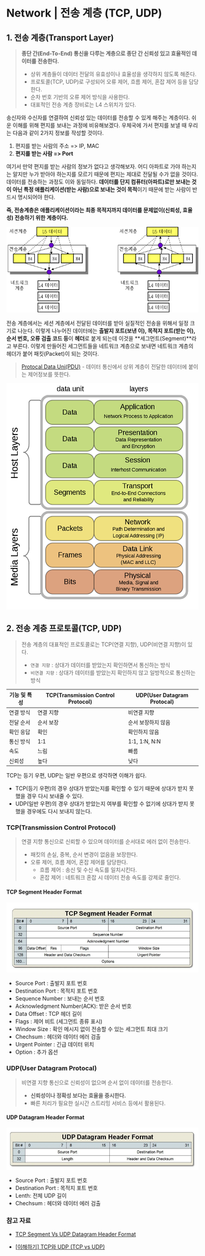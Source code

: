 # Network | 전송 계층 (TCP, UDP)

## 1. 전송 계층(Transport Layer)

> **종단 간(End-To-End) 통신을 다루는 계층으로 종단 간 신뢰성 있고 효율적인 데이터를 전송한다.**
>
> - 상위 계층들이 데이터 전달의 유효성이나 효율성을 생각하지 않도록 해준다.
> - 프로토콜(TCP, UDP)로 구성되어 오류 제어, 흐름 제어, 혼잡 제어 등을 담당한다.
> - 순차 번호 기반의 오류 제어 방식을 사용한다.
> - 대표적인 전송 계층 장비로는 L4 스위치가 있다.

송신자와 수신자를 연결하여 신뢰성 있는 데이터를 전송할 수 있게 해주는 계층이다. 쉬운 이해를 위해 편지를 보내는 과정에 비유해보겠다. 우체국에 가서 편지를 보낼 때 우리는 다음과 같이 2가지 정보를 작성할 것이다.

1. 편지를 받는 사람의 주소 => IP, MAC
2. **편지를 받는 사람 => Port**

여기서 만약 편지를 받는 사람의 정보가 없다고 생각해보자. 어디 아파트로 가야 하는지는 알지만 누가 받아야 하는지를 모르기 때문에 편지는 제대로 전달될 수가 없을 것이다. 데이터를 전송하는 과정도 이와 동일하다. **데이터를 단지 컴퓨터(아파트)로만 보내는 것이 아닌 특정 애플리케이션(받는 사람)으로 보내는 것이 목적**이기 때문에 받는 사람이 반드시 명시되어야 한다.

**즉, 전송계층은 애플리케이션이라는 최종 목적지까지 데이터를 문제없이(신뢰성, 효율성) 전송하기 위한 계층이다.**



![img](https://raw.githubusercontent.com/soo5717/Typora-image/velog/img/image-20210812192517461.png)





전송 계층에서는 세션 계층에서 전달된 데이터를 받아 실질적인 전송을 위해서 일정 크기로 나눈다. 이렇게 나누어진 데이터에는 **출발지 포트(보낸 이), 목적지 포트(받는 이), 순서 번호, 오류 검출 코드 등**이 **헤더**로 붙게 되는데 이것을 **세그먼트(Segment)**라고 부른다. 이렇게 만들어진 세그먼트들을 네트워크 계층으로 보내면 네트워크 계층의 헤더가 붙어 패킷(Packet)이 되는 것이다.

> [Protocal Data Uni(PDU)](https://ko.wikipedia.org/wiki/%ED%94%84%EB%A1%9C%ED%86%A0%EC%BD%9C_%EB%8D%B0%EC%9D%B4%ED%84%B0_%EB%8B%A8%EC%9C%84) - 데이터 통신에서 상위 계층이 전달한 데이터에 붙이는 제어정보를 뜻한다.

![OSI_Model](https://raw.githubusercontent.com/soo5717/Typora-image/velog/img/OSI_Model.png)

## 2. 전송 계층 프로토콜(TCP, UDP)

> 전송 계층의 대표적인 프로토콜로는 TCP(연결 지향), UDP(비연결 지향)이 있다. 
>
> - `연결 지향` : 상대가 데이터를 받았는지 확인하면서 통신하는 방식
> - `비연결 지향` : 상대가 데이터를 받았는지 확인하지 않고 일방적으로 통신하는 방식

| **기능 및 특성** | **TCP(Transmission Control Protocol)** | **UDP(User Datagram Protocal)** |
| ---------------- | -------------------------------------- | ------------------------------- |
| 연결 방식        | 연결 지향                              | 비연결 지향                     |
| 전달 순서        | 순서 보장                              | 순서 보장하지 않음              |
| 확인 응답        | 확인                                   | 확인하지 않음                   |
| 통신 방식        | 1:1                                    | 1:1, 1:N, N:N                   |
| 속도             | 느림                                   | 빠름                            |
| 신뢰성           | 높다                                   | 낮다                            |

TCP는 등기 우편, UDP는 일반 우편으로 생각하면 이해가 쉽다. 

- TCP(등기 우편)의 경우 상대가 받았는지를 확인할 수 있기 때문에 상대가 받지 못했을 경우 다시 보내줄 수 있다.
- UDP(일반 우편)의 경우 상대가 받았는지 여부를 확인할 수 없기에 상대가 받지 못했을 경우에도 다시 보내지 않는다.

### **TCP(Transmission Control Protocol)**

> 연결 지향 통신으로 신뢰할 수 있으며 데이터를 순서대로 에러 없이 전송한다.
>
> - 패킷의 손실, 중복, 순서 변경이 없음을 보장한다.
> - 오류 제어, 흐름 제어, 혼잡 제어를 담당한다.
>   - 흐름 제어 : 송신 및 수신 속도를 일치시킨다.
>   - 혼잡 제어 : 네트워크 혼잡 시 데이터 전송 속도를 강제로 줄인다.

#### TCP Segment Header Format

![image-20210816022602254](https://raw.githubusercontent.com/soo5717/Typora-image/velog/img/image-20210816022602254.png)

- Source Port : 출발지 포트 번호 
- Destination Port : 목적지 포트 번호
- Sequence Number : 보내는 순서 번호
- Acknowledgment Number(ACK): 받은 순서 번호
- Data Offset : TCP 헤더 길이
- Flags : 제어 비트 (세그먼트 종류 표시)
- Window Size : 확인 메시지 없이 전송할 수 있는 세그먼트 최대 크기
- Chechsum : 헤더와 데이터 에러 검출
- Urgent Pointer : 긴급 데이터 위치
- Option : 추가 옵션

### **UDP(User Datagram Protocal)**

> 비연결 지향 통신으로 신뢰성이 없으며 순서 없이 데이터를 전송한다.
>
> - **신뢰성이나 정확성 보다는 효율을 중시한다.**
> - 빠른 처리가 필요한 실시간 스트리밍 서비스 등에서 활용된다.

#### UDP Datagram Header Format

![image-20210816022614764](https://raw.githubusercontent.com/soo5717/Typora-image/velog/img/image-20210816022614764.png)

- Source Port : 출발지 포트 번호 
- Destination Port : 목적지 포트 번호
- Lenth: 전체 UDP 길이
- Chechsum : 헤더와 데이터 에러 검출

### 참고 자료

- [TCP Segment Vs UDP Datagram Header Format](https://skminhaj.wordpress.com/2016/02/15/tcp-segment-vs-udp-datagram-header-format/)

- [[이해하기] TCP와 UDP (TCP vs UDP)](https://www.stevenjlee.net/2020/06/29/%EC%9D%B4%ED%95%B4%ED%95%98%EA%B8%B0-tcp-%EC%99%80-udp-tcp-vs-udp/)